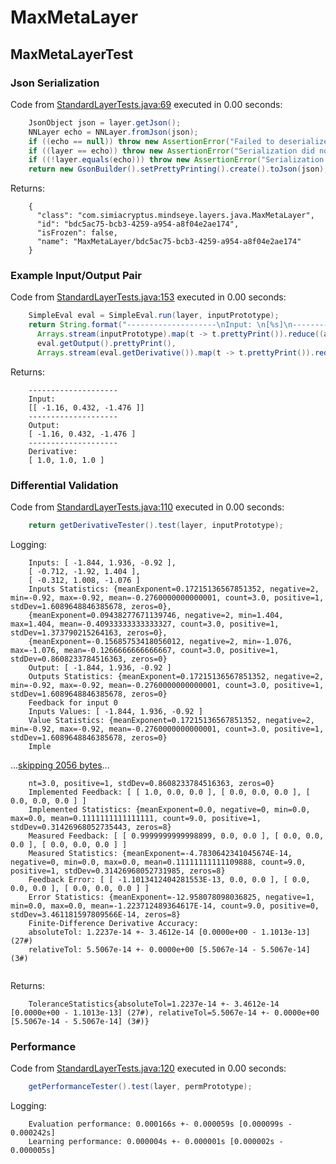 # MaxMetaLayer
## MaxMetaLayerTest
### Json Serialization
Code from [StandardLayerTests.java:69](../../../../../../../src/main/java/com/simiacryptus/mindseye/test/StandardLayerTests.java#L69) executed in 0.00 seconds: 
```java
    JsonObject json = layer.getJson();
    NNLayer echo = NNLayer.fromJson(json);
    if ((echo == null)) throw new AssertionError("Failed to deserialize");
    if ((layer == echo)) throw new AssertionError("Serialization did not copy");
    if ((!layer.equals(echo))) throw new AssertionError("Serialization not equal");
    return new GsonBuilder().setPrettyPrinting().create().toJson(json);
```

Returns: 

```
    {
      "class": "com.simiacryptus.mindseye.layers.java.MaxMetaLayer",
      "id": "bdc5ac75-bcb3-4259-a954-a8f04e2ae174",
      "isFrozen": false,
      "name": "MaxMetaLayer/bdc5ac75-bcb3-4259-a954-a8f04e2ae174"
    }
```



### Example Input/Output Pair
Code from [StandardLayerTests.java:153](../../../../../../../src/main/java/com/simiacryptus/mindseye/test/StandardLayerTests.java#L153) executed in 0.00 seconds: 
```java
    SimpleEval eval = SimpleEval.run(layer, inputPrototype);
    return String.format("--------------------\nInput: \n[%s]\n--------------------\nOutput: \n%s\n--------------------\nDerivative: \n%s",
      Arrays.stream(inputPrototype).map(t -> t.prettyPrint()).reduce((a, b) -> a + ",\n" + b).get(),
      eval.getOutput().prettyPrint(),
      Arrays.stream(eval.getDerivative()).map(t -> t.prettyPrint()).reduce((a, b) -> a + ",\n" + b).get());
```

Returns: 

```
    --------------------
    Input: 
    [[ -1.16, 0.432, -1.476 ]]
    --------------------
    Output: 
    [ -1.16, 0.432, -1.476 ]
    --------------------
    Derivative: 
    [ 1.0, 1.0, 1.0 ]
```



### Differential Validation
Code from [StandardLayerTests.java:110](../../../../../../../src/main/java/com/simiacryptus/mindseye/test/StandardLayerTests.java#L110) executed in 0.00 seconds: 
```java
    return getDerivativeTester().test(layer, inputPrototype);
```
Logging: 
```
    Inputs: [ -1.844, 1.936, -0.92 ],
    [ -0.712, -1.92, 1.404 ],
    [ -0.312, 1.008, -1.076 ]
    Inputs Statistics: {meanExponent=0.17215136567851352, negative=2, min=-0.92, max=-0.92, mean=-0.2760000000000001, count=3.0, positive=1, stdDev=1.6089648846385678, zeros=0},
    {meanExponent=0.09438277671139746, negative=2, min=1.404, max=1.404, mean=-0.40933333333333327, count=3.0, positive=1, stdDev=1.373790215264163, zeros=0},
    {meanExponent=-0.15685753418056012, negative=2, min=-1.076, max=-1.076, mean=-0.1266666666666667, count=3.0, positive=1, stdDev=0.8608233784516363, zeros=0}
    Output: [ -1.844, 1.936, -0.92 ]
    Outputs Statistics: {meanExponent=0.17215136567851352, negative=2, min=-0.92, max=-0.92, mean=-0.2760000000000001, count=3.0, positive=1, stdDev=1.6089648846385678, zeros=0}
    Feedback for input 0
    Inputs Values: [ -1.844, 1.936, -0.92 ]
    Value Statistics: {meanExponent=0.17215136567851352, negative=2, min=-0.92, max=-0.92, mean=-0.2760000000000001, count=3.0, positive=1, stdDev=1.6089648846385678, zeros=0}
    Imple
```
...[skipping 2056 bytes](etc/83.txt)...
```
    nt=3.0, positive=1, stdDev=0.8608233784516363, zeros=0}
    Implemented Feedback: [ [ 1.0, 0.0, 0.0 ], [ 0.0, 0.0, 0.0 ], [ 0.0, 0.0, 0.0 ] ]
    Implemented Statistics: {meanExponent=0.0, negative=0, min=0.0, max=0.0, mean=0.1111111111111111, count=9.0, positive=1, stdDev=0.31426968052735443, zeros=8}
    Measured Feedback: [ [ 0.9999999999998899, 0.0, 0.0 ], [ 0.0, 0.0, 0.0 ], [ 0.0, 0.0, 0.0 ] ]
    Measured Statistics: {meanExponent=-4.7830642341045674E-14, negative=0, min=0.0, max=0.0, mean=0.11111111111109888, count=9.0, positive=1, stdDev=0.31426968052731985, zeros=8}
    Feedback Error: [ [ -1.1013412404281553E-13, 0.0, 0.0 ], [ 0.0, 0.0, 0.0 ], [ 0.0, 0.0, 0.0 ] ]
    Error Statistics: {meanExponent=-12.958078098036825, negative=1, min=0.0, max=0.0, mean=-1.223712489364617E-14, count=9.0, positive=0, stdDev=3.461181597809566E-14, zeros=8}
    Finite-Difference Derivative Accuracy:
    absoluteTol: 1.2237e-14 +- 3.4612e-14 [0.0000e+00 - 1.1013e-13] (27#)
    relativeTol: 5.5067e-14 +- 0.0000e+00 [5.5067e-14 - 5.5067e-14] (3#)
    
```

Returns: 

```
    ToleranceStatistics{absoluteTol=1.2237e-14 +- 3.4612e-14 [0.0000e+00 - 1.1013e-13] (27#), relativeTol=5.5067e-14 +- 0.0000e+00 [5.5067e-14 - 5.5067e-14] (3#)}
```



### Performance
Code from [StandardLayerTests.java:120](../../../../../../../src/main/java/com/simiacryptus/mindseye/test/StandardLayerTests.java#L120) executed in 0.00 seconds: 
```java
    getPerformanceTester().test(layer, permPrototype);
```
Logging: 
```
    Evaluation performance: 0.000166s +- 0.000059s [0.000099s - 0.000242s]
    Learning performance: 0.000004s +- 0.000001s [0.000002s - 0.000005s]
    
```

